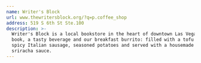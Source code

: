 ```yaml
---
name: Writer's Block
url: www.thewritersblock.org/?q=p.coffee_shop
address: 519 S 6th St Ste.100
description: >-
  Writer's Block is a local bookstore in the heart of downtown Las Vegas. Grab a
  book, a tasty beverage and our breakfast burrito: filled with a tofu scramble,
  spicy Italian sausage, seasoned potatoes and served with a housemade smoked
  sriracha sauce.
---
```

